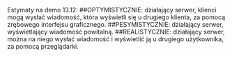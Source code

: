 Estymaty na demo 13.12:
##OPTYMISTYCZNIE: 
działający serwer, klienci mogą wysłać wiadomość, która wyświetli się u drugiego klienta, za pomocą zrębowego interfejsu graficznego.
##PESYMISTYCZNIE: 
działający serwer, wyświetlający wiadomość powitalną.
##REALISTYCZNIE: 
działający serwer, można na niego wysłać wiadomość i wyświetlić ją u drugiego użytkownika, za pomocą przeglądarki.
